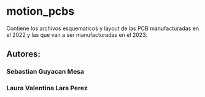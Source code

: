 # motion_pcbs
Contiene los archivos esquematicos y layout de las PCB manufacturadas en el 2022  y las que van a ser manufacturadas en el 2023.

## Autores:
### Sebastian Guyacan Mesa 

### Laura Valentina Lara Perez
